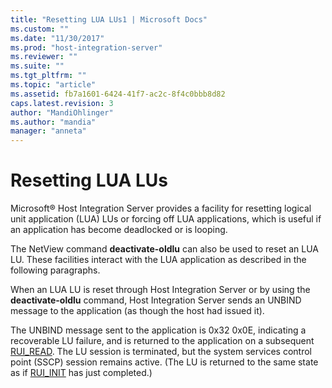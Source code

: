 ```yaml
---
title: "Resetting LUA LUs1 | Microsoft Docs"
ms.custom: ""
ms.date: "11/30/2017"
ms.prod: "host-integration-server"
ms.reviewer: ""
ms.suite: ""
ms.tgt_pltfrm: ""
ms.topic: "article"
ms.assetid: fb7a1601-6424-41f7-ac2c-8f4c0bbb8d82
caps.latest.revision: 3
author: "MandiOhlinger"
ms.author: "mandia"
manager: "anneta"
---
```

# Resetting LUA LUs
Microsoft® Host Integration Server provides a facility for resetting logical unit application (LUA) LUs or forcing off LUA applications, which is useful if an application has become deadlocked or is looping.  
  
 The NetView command **deactivate-oldlu** can also be used to reset an LUA LU. These facilities interact with the LUA application as described in the following paragraphs.  
  
 When an LUA LU is reset through Host Integration Server or by using the **deactivate-oldlu** command, Host Integration Server sends an UNBIND message to the application (as though the host had issued it).  
  
 The UNBIND message sent to the application is 0x32 0x0E, indicating a recoverable LU failure, and is returned to the application on a subsequent [RUI_READ](./rui-read2.md). The LU session is terminated, but the system services control point (SSCP) session remains active. (The LU is returned to the same state as if [RUI_INIT](./rui-init1.md) has just completed.)